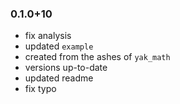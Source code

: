 ### 0.1.0+10
- fix analysis
- updated `example`
- created from the ashes of `yak_math`
- versions up-to-date
- updated readme
- fix typo
